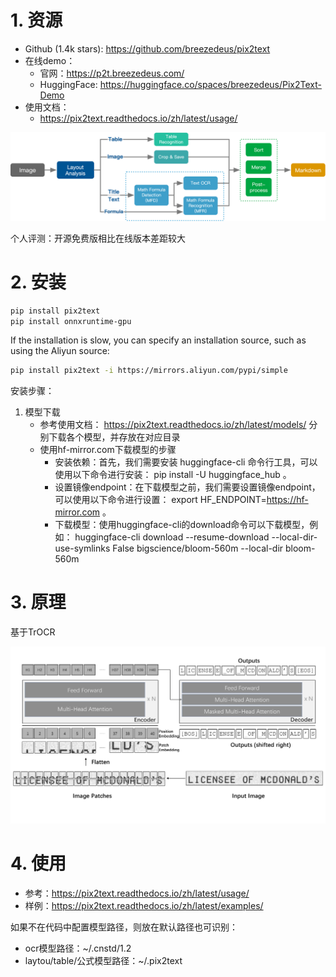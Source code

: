 # 1. 资源

- Github (1.4k stars): https://github.com/breezedeus/pix2text
- 在线demo：
  - 官网：https://p2t.breezedeus.com/
  - HuggingFace: https://huggingface.co/spaces/breezedeus/Pix2Text-Demo
- 使用文档：
  - https://pix2text.readthedocs.io/zh/latest/usage/

![](.01_简介和使用_images/识别流程.png)

个人评测：开源免费版相比在线版本差距较大

# 2. 安装

```bash
pip install pix2text
pip install onnxruntime-gpu
```

If the installation is slow, you can specify an installation source, such as using the Aliyun source:

```bash
pip install pix2text -i https://mirrors.aliyun.com/pypi/simple
```

安装步骤：
1. 模型下载
   - 参考使用文档： https://pix2text.readthedocs.io/zh/latest/models/ 分别下载各个模型，并存放在对应目录
   - 使用hf-mirror.com下载模型的步骤
     - 安装依赖：首先，我们需要安装 huggingface-cli 命令行工具，可以使用以下命令进行安装： pip install -U huggingface_hub 。
     - 设置镜像endpoint：在下载模型之前，我们需要设置镜像endpoint，可以使用以下命令进行设置： export HF_ENDPOINT=https://hf-mirror.com 。
     - 下载模型：使用huggingface-cli的download命令可以下载模型，例如： huggingface-cli download --resume-download --local-dir-use-symlinks False bigscience/bloom-560m --local-dir bloom-560m


# 3. 原理

基于TrOCR

![](.01_简介和使用_images/TrOCR.png)

# 4. 使用

- 参考：https://pix2text.readthedocs.io/zh/latest/usage/
- 样例：https://pix2text.readthedocs.io/zh/latest/examples/

如果不在代码中配置模型路径，则放在默认路径也可识别：
- ocr模型路径：~/.cnstd/1.2
- laytou/table/公式模型路径：~/.pix2text
